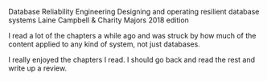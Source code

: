 Database Reliability Engineering
Designing and operating resilient database systems
Laine Campbell & Charity Majors
2018 edition

I read a lot of the chapters a while ago and was struck by how much of the content applied to any kind of system, not just databases.

I really enjoyed the chapters I read. I should go back and read the rest and write up a review.
